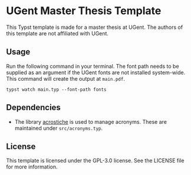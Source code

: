 # UGent Master Thesis Template

This Typst template is made for a master thesis at UGent.
The authors of this template are not affiliated with UGent.

## Usage

Run the following command in your terminal. The font path needs to be supplied as an argument if 
the UGent fonts are not installed system-wide. This command will create the output at `main.pdf`.

```shell
typst watch main.typ --font-path fonts
```

## Dependencies

- The library [acrostiche](https://typst.app/universe/package/acrostiche) is used to manage acronyms.
    These are maintained under `src/acronyms.typ`.

## License
This template is licensed under the GPL-3.0 license. See the LICENSE file for more information.
